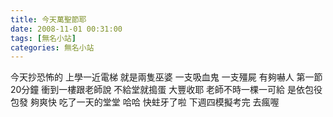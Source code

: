 ```yaml
---
title: 今天萬聖節耶
date: 2008-11-01 00:31:00
tags: [無名小站]
categories: 無名小站
---
```


今天抄恐怖的
上學一近電梯
就是兩隻巫婆
一支吸血鬼
一支殭屍
有夠嚇人
第一節20分鐘
衝到一樓跟老師說
不給堂就搗蛋
大豐收耶
老師不時一棵一可給
是依包役包發
夠爽快
吃了一天的堂堂
哈哈
快蛀牙了啦
下週四模擬考完
去瘋喔